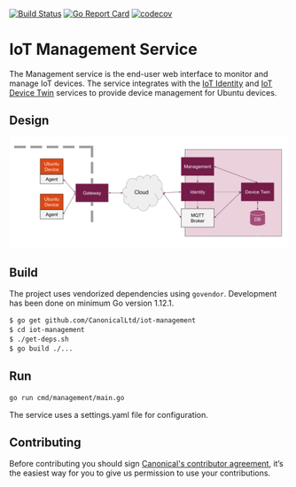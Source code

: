 [![Build Status][travis-image]][travis-url]
[![Go Report Card][goreportcard-image]][goreportcard-url]
[![codecov][codecov-image]][codecov-url]
# IoT Management Service

The Management service is the end-user web interface to monitor and manage IoT devices.
The service integrates with the [IoT Identity](https://github.com/CanonicalLtd/iot-identity) and 
[IoT Device Twin](https://github.com/CanonicalLtd/iot-devicetwin) services to provide device management
for Ubuntu devices.

 
 ## Design
 ![IoT Management Solution Overview](docs/IoTManagement.svg)
 
 ## Build
 The project uses vendorized dependencies using `govendor`. Development has been done on minimum Go version 1.12.1.
 ```bash
 $ go get github.com/CanonicalLtd/iot-management
 $ cd iot-management
 $ ./get-deps.sh
 $ go build ./...
 ```
 
 ## Run
 ```bash
 go run cmd/management/main.go
 ```
 
The service uses a settings.yaml file for configuration.
 
 ## Contributing
 Before contributing you should sign [Canonical's contributor agreement](https://www.ubuntu.com/legal/contributors), it’s the easiest way for you to give us permission to use your contributions.

[travis-image]: https://travis-ci.org/CanonicalLtd/iot-management.svg?branch=master
[travis-url]: https://travis-ci.org/CanonicalLtd/iot-management
[goreportcard-image]: https://goreportcard.com/badge/github.com/CanonicalLtd/iot-management
[goreportcard-url]: https://goreportcard.com/report/github.com/CanonicalLtd/iot-management
[codecov-url]: https://codecov.io/gh/CanonicalLtd/iot-management
[codecov-image]: https://codecov.io/gh/CanonicalLtd/iot-management/branch/master/graph/badge.svg

